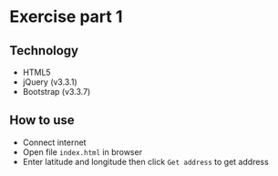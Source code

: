 # Exercise part 1

## Technology
+ HTML5
+ jQuery (v3.3.1)
+ Bootstrap (v3.3.7)

## How to use
+ Connect internet
+ Open file `index.html` in browser
+ Enter latitude and longitude then click `Get address` to get address
